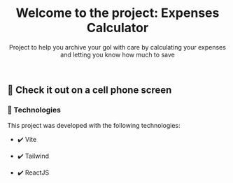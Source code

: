 <h1 align="center">
<br>
  Welcome to the project: Expenses Calculator 
<br>
</h1>

<p align="center">Project to help you archive your gol with care by calculating your expenses and letting you know how much to save</p>

<br>

## 📲 Check it out on a cell phone screen

### 🚀 Technologies

This project was developed with the following technologies:

- ✔️ Vite

- ✔️ Tailwind

- ✔️ ReactJS